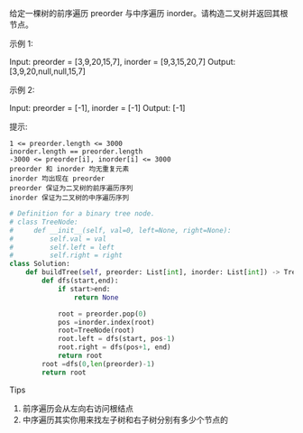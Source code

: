 给定一棵树的前序遍历 preorder 与中序遍历  inorder。请构造二叉树并返回其根节点。

 

示例 1:

Input: preorder = [3,9,20,15,7], inorder = [9,3,15,20,7]
Output: [3,9,20,null,null,15,7]

示例 2:

Input: preorder = [-1], inorder = [-1]
Output: [-1]

 

提示:

    1 <= preorder.length <= 3000
    inorder.length == preorder.length
    -3000 <= preorder[i], inorder[i] <= 3000
    preorder 和 inorder 均无重复元素
    inorder 均出现在 preorder
    preorder 保证为二叉树的前序遍历序列
    inorder 保证为二叉树的中序遍历序列



```python
# Definition for a binary tree node.
# class TreeNode:
#     def __init__(self, val=0, left=None, right=None):
#         self.val = val
#         self.left = left
#         self.right = right
class Solution:
    def buildTree(self, preorder: List[int], inorder: List[int]) -> TreeNode:
        def dfs(start,end):
            if start>end:
                return None

            root = preorder.pop(0)
            pos =inorder.index(root)
            root=TreeNode(root)
            root.left = dfs(start, pos-1)
            root.right = dfs(pos+1, end)
            return root 
        root =dfs(0,len(preorder)-1)
        return root 
```



Tips

1. 前序遍历会从左向右访问根结点
2. 中序遍历其实你用来找左子树和右子树分别有多少个节点的